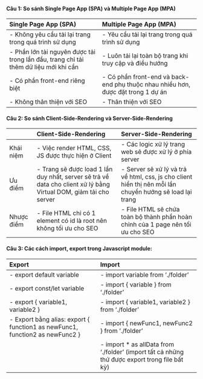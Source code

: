 #### Câu 1: So sánh Single Page App (SPA) và Multiple Page App (MPA)

| Single Page App (SPA)                                                                | Multiple Page App (MPA)                                                          |
| :----------------------------------------------------------------------------------- | :------------------------------------------------------------------------------- |
| - Không yêu cầu tải lại trang trong quá trình sử dụng                                | - Yêu cầu tải lại trang trong quá trình sử dụng                                  |
| - Phần lớn tài nguyên được tải trong lần đầu, trang chỉ tải thêm dữ liệu mới khi cần | - Luôn tải lại toàn bộ trang khi truy cập và điều hướng                          |
| - Có phần front-end riêng biệt                                                       | - Có phần front-end và back-end phụ thuộc nhau nhiều hơn, được đặt trong 1 dự án |
| - Không thân thiện với SEO                                                           | - Thân thiện với SEO                                                             |

#### Câu 2: So sánh Client-Side-Rendering và Server-Side-Rendering

|            | Client-Side-Rendering                                                                                             | Server-Side-Rendering                                                                                    |
| :--------- | :---------------------------------------------------------------------------------------------------------------- | :------------------------------------------------------------------------------------------------------- |
| Khái niệm  | - Việc render HTML, CSS, JS được thực hiện ở Client                                                               | - Các logic xử lý trang web sẽ được xử lý ở phía server                                                  |
| Ưu điểm    | - Trang sẽ được load 1 lần duy nhất, server sẽ trả về data cho client xử lý bằng Virtual DOM, giảm tải cho server | - Server sẽ xử lý và trả về html, css, js cho client hiển thị nên mỗi lần chuyển hướng sẽ load lại trang |
| Nhược điểm | - File HTML chỉ có 1 element có id là root nên không tối ưu cho SEO                                               | - File HTML sẽ chứa toàn bộ thành phần hoàn chỉnh của 1 page nên tối ưu cho SEO                          |

#### Câu 3: Các cách import, export trong Javascript module:

| Export                                                                       | Import                                                                                         |
| :--------------------------------------------------------------------------- | :--------------------------------------------------------------------------------------------- |
| - export default variable                                                    | - import variable from ‘./folder’                                                              |
| - export const/let variable                                                  | - import { variable } from ‘./folder’                                                          |
| - export { variable1, variable2 }                                            | - import { variable1, variable2 } from ‘./folder’                                              |
| - Export bằng alias: export { function1 as newFunc1, function2 as newFunc2 } | - import { newFunc1, newFunc2 } from ‘./folder’                                                |
|                                                                              | - import \* as allData from ‘./folder’ (import tất cả những thứ được export trong file bất kỳ) |
